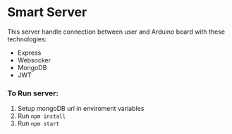 # Smart Server

This server handle connection between user and Arduino board with these technologies:

- Express
- Websocker
- MongoDB
- JWT

### To Run server:

1. Setup mongoDB url in enviroment variables
2. Run `npm install`
3. Run `npm start`
